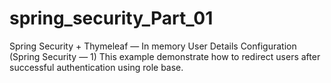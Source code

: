# spring_security_Part_01

Spring Security + Thymeleaf — In memory User Details Configuration (Spring Security — 1)
This example demonstrate how to redirect users after successful authentication using role base.
